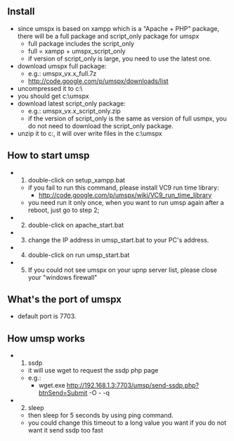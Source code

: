 ## Install ##
  * since umspx is based on xampp which is a "Apache + PHP" package, there will be a full package and script\_only package for umspx
    * full package includes the script\_only
    * full = xampp + umspx\_script\_only
    * if version of script\_only is large, you need to use the latest one.
  * download umspx full package:
    * e.g.: umspx\_vx.x\_full.7z
    * http://code.google.com/p/umspx/downloads/list
  * uncompressed it to c:\
  * you should get c:\umspx
  * download latest script\_only package:
    * e.g.: umspx\_vx.x\_script\_only.zip
    * if the version of script\_only is the same as version of full usmpx, you do not need to download the script\_only package.
  * unzip it to c:\, it will over write files in the c:\umspx

## How to start umsp ##
  * 1. double-click on setup\_xampp.bat
    * if you fail to run this command, please install VC9 run time library:
      * http://code.google.com/p/umspx/wiki/VC9_run_time_library
    * you need run it only once, when you want to run umsp again after a reboot, just go to step 2;
  * 2. double-click on apache\_start.bat
  * 3. change the IP address in umsp\_start.bat to your PC's address.
  * 4. double-click on run umsp\_start.bat
  * 5. If you could not see umspx on your upnp server list, please close your "windows firewall"

## What's the port of umspx ##
  * default port is 7703.

## How umsp works ##
  * 1. ssdp
    * it will use wget to request the ssdp php page
    * e.g.:
      * wget.exe http://192.168.1.3:7703/umsp/send-ssdp.php?btnSend=Submit -O - -q
  * 2. sleep
    * then sleep for 5 seconds by using ping command.
    * you could change this timeout to a long value you want if you do not want it send ssdp too fast
